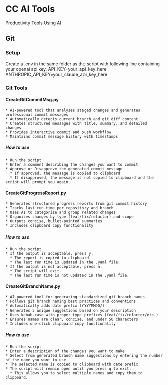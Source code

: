 # CC AI Tools
Productivity Tools Using AI


## Git
### Setup
Create a .env in the same folder as the script with following line containing your openai api key.
API_KEY=your_api_key_here
ANTHROPIC_API_KEY=your_claude_api_key_here

### Git Tools
#### CreateGitCommitMsg.py
    * AI-powered tool that analyzes staged changes and generates professional commit messages
    * Automatically detects current branch and git diff content
    * Creates structured messages with title, summary, and detailed changes
    * Provides interactive commit and push workflow
    * Maintains commit message history with timestamps
##### How to use
    * Run the script
    * Enter a comment describing the changes you want to commit
    * Approve or Disapprove the generated commit message
      * If approved, the message is copied to clipboard
      * If disapproved, the message is not copied to clipboard and the script will prompt you again.

#### CreateGitProgressReport.py
    * Generates structured progress reports from git commit history
    * Tracks last run time per repository and branch
    * Uses AI to categorize and group related changes
    * Organizes changes by type (feat/fix/refactor) and scope
    * Outputs concise, bullet-pointed summaries
    * Includes clipboard copy functionality
##### How to use
    * Run the script
    * If the output is acceptable, press y.
      * The report is copied to clipboard.
      * The last run time is updated in the .yaml file.
    * If the output is not acceptable, press n.
      * The script will exit.
      * The last run time is not updated in the .yaml file.

#### CreateGitBranchName.py
    * AI-powered tool for generating standardized git branch names
    * Follows git branch naming best practices and conventions
    * Automatically adds date prefix (YYYYMMDD/)
    * Generates 5 unique suggestions based on your description
    * Uses kebab-case with proper type prefixes (feat/fix/refactor/etc.)
    * Ensures names are clear, concise, and under 50 characters
    * Includes one-click clipboard copy functionality 
##### How to use
    * Run the script
    * Enter a description of the changes you want to make
    * Select from generated branch name suggestions by entering the number of the name you want to use.
    * The selected name is copied to clipboard with date prefix.
    * The script will remain open until you press q to exit.
      * This allows you to select multiple names and copy them to clipboard.
